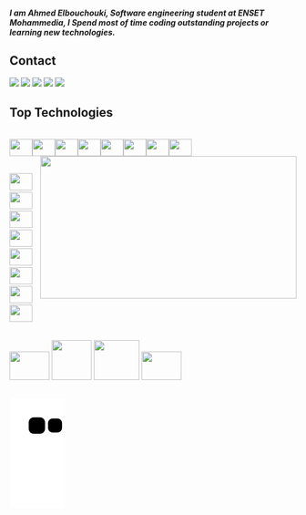 ##### I am Ahmed Elbouchouki, Software engineering student at ENSET Mohammedia, I Spend most of time coding outstanding projects or learning new technologies.


## Contact
<div><a href="https://wa.me/212680792904?text=ElbouchoukiAhmed" target="_blank"><img src="https://img.shields.io/badge/WhatsApp-25D366?style=for-the-badge&logo=whatsapp&logoColor=white"></a> <a href="mailto: elbouchoukigamer@gmail.com" target="_blank"><img src="https://img.shields.io/badge/Gmail-D14836?style=for-the-badge&logo=gmail&logoColor=white"></a> <a href="http://m.me/GoAwayDudeeeeee" target="_blank"><img src="https://img.shields.io/badge/Messenger-00B2FF?style=for-the-badge&logo=messenger&logoColor=white"></a> <a href="https://www.instagram.com/ahmed.elbouchouki/" target="_blank"><img src="https://img.shields.io/badge/Instagram-E4405F?style=for-the-badge&logo=instagram&logoColor=white"></a> <a href="https://www.linkedin.com/in/elbouchouki-ahmed/" target="_blank"><img src="https://img.shields.io/badge/LinkedIn-0077B5?style=for-the-badge&logo=linkedin&logoColor=white"></a>
</div>

## Top Technologies 
<div style="display: inline_block"><br>
  <img align="center" height="30" width="40" src="https://cdn.jsdelivr.net/gh/devicons/devicon/icons/react/react-original.svg"
  /><img align="center" height="30" width="40" src="https://cdn.jsdelivr.net/gh/devicons/devicon/icons/nextjs/nextjs-original.svg"
  /><img align="center" height="30" width="40" src="https://cdn.jsdelivr.net/gh/devicons/devicon/icons/nodejs/nodejs-original.svg"
  /><img align="center" height="30" width="40" src="https://cdn.jsdelivr.net/gh/devicons/devicon/icons/sequelize/sequelize-original.svg"
  /><img align="center" height="30" width="40" src="https://cdn.jsdelivr.net/gh/devicons/devicon/icons/bootstrap/bootstrap-plain.svg"
  /><img align="center" height="30" width="40" src="https://cdn.jsdelivr.net/gh/devicons/devicon/icons/qt/qt-original.svg"
  /><img align="center" height="30" width="40" src="https://cdn.jsdelivr.net/gh/devicons/devicon/icons/tailwindcss/tailwindcss-plain.svg"
  /><img align="center" height="30" width="40" src="https://cdn.jsdelivr.net/gh/devicons/devicon/icons/materialui/materialui-plain.svg"
  />
  <img align="right" height="250" width="450" src="https://github-readme-stats.vercel.app/api/top-langs/?username=elbouchouki&hide=python&hide=TeX&layout=compact&theme=radical"
  />
</div>

  ##

<div><img  height="30" width="40" src="https://cdn.jsdelivr.net/gh/devicons/devicon/icons/c/c-plain.svg"
  /><img  height="30" width="40" src="https://cdn.jsdelivr.net/gh/devicons/devicon/icons/cplusplus/cplusplus-plain.svg"
  /><img height="30" width="40" src="https://cdn.jsdelivr.net/gh/devicons/devicon/icons/javascript/javascript-plain.svg"
  /><img  height="30" width="40" src="https://cdn.jsdelivr.net/gh/devicons/devicon/icons/python/python-original.svg"
  /><img  height="30" width="40" src="https://cdn.jsdelivr.net/gh/devicons/devicon/icons/html5/html5-plain.svg"
  /><img height="30" width="40" src="https://cdn.jsdelivr.net/gh/devicons/devicon/icons/css3/css3-original.svg"
  /><img  height="30" width="40" src="https://cdn.jsdelivr.net/gh/devicons/devicon/icons/bash/bash-plain.svg"
  /><img  height="30" width="40" src="https://cdn.jsdelivr.net/gh/devicons/devicon/icons/php/php-plain.svg"
  /></div>

  ##

  <div>
  <img height="50" width="70" src="https://cdn.jsdelivr.net/gh/devicons/devicon/icons/heroku/heroku-plain-wordmark.svg"
  /> <img height="70" width="70" src="https://cdn.jsdelivr.net/gh/devicons/devicon/icons/mysql/mysql-plain-wordmark.svg"
  /> <img height="70" width="80" src="https://cdn.jsdelivr.net/gh/devicons/devicon/icons/git/git-original-wordmark.svg"
  /> <img height="50" width="70" src="https://cdn.jsdelivr.net/gh/devicons/devicon/icons/github/github-original-wordmark.svg"
  />
  </div>

  ##

<div>

  ![Snake animation](https://github.com/elbouchouki/elbouchouki/blob/output/github-contribution-grid-snake.svg)

</div>
